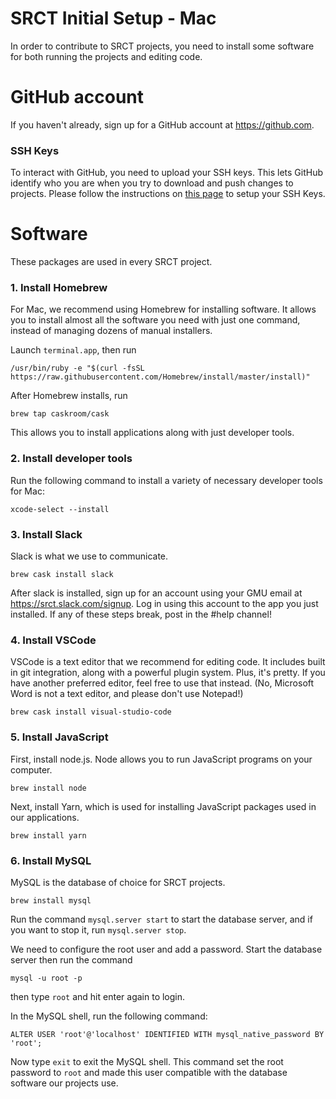 # SRCT Initial Setup - Mac

In order to contribute to SRCT projects, you need to install some software for both running the projects and editing code.

# GitHub account

If you haven't already, sign up for a GitHub account at https://github.com.

### SSH Keys

To interact with GitHub, you need to upload your SSH keys. This lets GitHub identify who you are when you try to download and push changes to projects. Please follow the instructions on [this page](https://github.com/srct/welcome/blob/master/ssh-keys.md) to setup your SSH Keys.

# Software

These packages are used in every SRCT project.

### 1. Install Homebrew

For Mac, we recommend using Homebrew for installing software. It allows you to install almost all the software you need with just one command, instead of managing dozens of manual installers.

Launch `terminal.app`, then run

    /usr/bin/ruby -e "$(curl -fsSL https://raw.githubusercontent.com/Homebrew/install/master/install)"

After Homebrew installs, run

    brew tap caskroom/cask

This allows you to install applications along with just developer tools.

### 2. Install developer tools

Run the following command to install a variety of necessary developer tools for Mac:

    xcode-select --install

### 3. Install Slack

Slack is what we use to communicate.

    brew cask install slack

After slack is installed, sign up for an account using your GMU email at https://srct.slack.com/signup.
Log in using this account to the app you just installed. If any of these steps break, post in the #help channel!

### 4. Install VSCode

VSCode is a text editor that we recommend for editing code. It includes built in git integration, along with a powerful plugin system. Plus, it's pretty. If you have another preferred editor, feel free to use that instead. (No, Microsoft Word is not a text editor, and please don't use Notepad!)

    brew cask install visual-studio-code

### 5. Install JavaScript

First, install node.js. Node allows you to run JavaScript programs on your computer.

    brew install node

Next, install Yarn, which is used for installing JavaScript packages used in our applications.

    brew install yarn

### 6. Install MySQL

MySQL is the database of choice for SRCT projects.

    brew install mysql

Run the command `mysql.server start` to start the database server, and if you want to stop it, run `mysql.server stop`.

We need to configure the root user and add a password. Start the database server then run the command

    mysql -u root -p

then type `root` and hit enter again to login.

In the MySQL shell, run the following command:

    ALTER USER 'root'@'localhost' IDENTIFIED WITH mysql_native_password BY 'root';

Now type `exit` to exit the MySQL shell. This command set the root password to `root` and made this user compatible with the database software our projects use.

